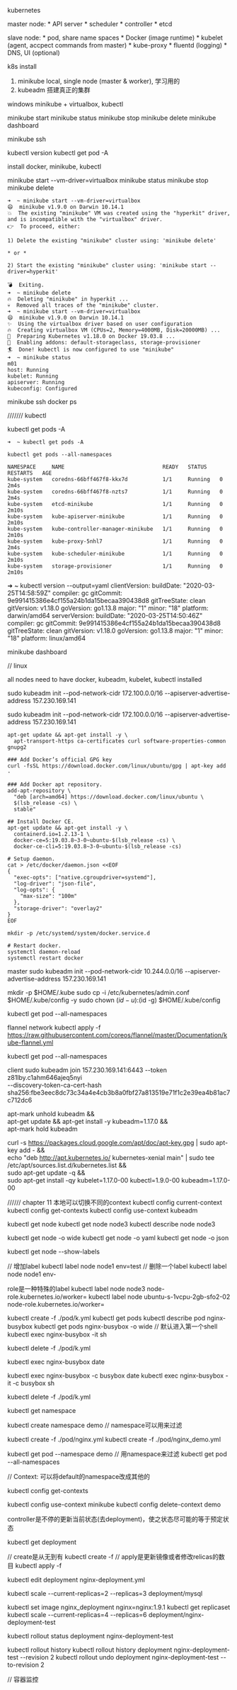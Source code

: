 kubernetes

master node:
    * API server
    * scheduler
    * controller
    * etcd

slave node:
    * pod, share name spaces
    * Docker (image runtime)
    * kubelet (agent, accpect commands from master)
    * kube-proxy
    * fluentd (logging)
    * DNS, UI (optional)

k8s install
1. minikube local, single node (master & worker), 学习用的
2. kubeadm 搭建真正的集群

windows minikube + virtualbox, kubectl

minikube start
minikube status
minikube stop
minikube delete
minikube dashboard

minikube ssh

kubectl version
kubectl get pod -A



install docker, minikube, kubectl

minikube start --vm-driver=virtualbox
minikube status
minikube stop
minikube delete
```
➜  ~ minikube start --vm-driver=virtualbox
😄  minikube v1.9.0 on Darwin 10.14.1
💥  The existing "minikube" VM was created using the "hyperkit" driver, and is incompatible with the "virtualbox" driver.
👉  To proceed, either:

1) Delete the existing "minikube" cluster using: 'minikube delete'

* or *

2) Start the existing "minikube" cluster using: 'minikube start --driver=hyperkit'

💣  Exiting.
➜  ~ minikube delete
🔥  Deleting "minikube" in hyperkit ...
💀  Removed all traces of the "minikube" cluster.
➜  ~ minikube start --vm-driver=virtualbox
😄  minikube v1.9.0 on Darwin 10.14.1
✨  Using the virtualbox driver based on user configuration
🔥  Creating virtualbox VM (CPUs=2, Memory=4000MB, Disk=20000MB) ...
🐳  Preparing Kubernetes v1.18.0 on Docker 19.03.8 ...
🌟  Enabling addons: default-storageclass, storage-provisioner
🏄  Done! kubectl is now configured to use "minikube"
➜  ~ minikube status
m01
host: Running
kubelet: Running
apiserver: Running
kubeconfig: Configured
```

minikube ssh
docker ps

/////// kubectl

kubectl get pods -A
```
➜  ~ kubectl get pods -A

kubectl get pods --all-namespaces

NAMESPACE     NAME                               READY   STATUS    RESTARTS   AGE
kube-system   coredns-66bff467f8-kkx7d           1/1     Running   0          2m4s
kube-system   coredns-66bff467f8-nzts7           1/1     Running   0          2m4s
kube-system   etcd-minikube                      1/1     Running   0          2m10s
kube-system   kube-apiserver-minikube            1/1     Running   0          2m10s
kube-system   kube-controller-manager-minikube   1/1     Running   0          2m10s
kube-system   kube-proxy-5nhl7                   1/1     Running   0          2m4s
kube-system   kube-scheduler-minikube            1/1     Running   0          2m10s
kube-system   storage-provisioner                1/1     Running   0          2m10s
```

➜  ~ kubectl version --output=yaml
clientVersion:
  buildDate: "2020-03-25T14:58:59Z"
  compiler: gc
  gitCommit: 9e991415386e4cf155a24b1da15becaa390438d8
  gitTreeState: clean
  gitVersion: v1.18.0
  goVersion: go1.13.8
  major: "1"
  minor: "18"
  platform: darwin/amd64
serverVersion:
  buildDate: "2020-03-25T14:50:46Z"
  compiler: gc
  gitCommit: 9e991415386e4cf155a24b1da15becaa390438d8
  gitTreeState: clean
  gitVersion: v1.18.0
  goVersion: go1.13.8
  major: "1"
  minor: "18"
  platform: linux/amd64


minikube dashboard


// linux

all nodes need to have docker, kubeadm, kubelet, kubectl installed

sudo kubeadm init --pod-network-cidr 172.100.0.0/16 --apiserver-advertise-address 157.230.169.141

sudo kubeadm init --pod-network-cidr 172.100.0.0/16 --apiserver-advertise-address 157.230.169.141

```
apt-get update && apt-get install -y \
  apt-transport-https ca-certificates curl software-properties-common gnupg2

### Add Docker’s official GPG key
curl -fsSL https://download.docker.com/linux/ubuntu/gpg | apt-key add -

### Add Docker apt repository.
add-apt-repository \
  "deb [arch=amd64] https://download.docker.com/linux/ubuntu \
  $(lsb_release -cs) \
  stable"

## Install Docker CE.
apt-get update && apt-get install -y \
  containerd.io=1.2.13-1 \
  docker-ce=5:19.03.8~3-0~ubuntu-$(lsb_release -cs) \
  docker-ce-cli=5:19.03.8~3-0~ubuntu-$(lsb_release -cs)

# Setup daemon.
cat > /etc/docker/daemon.json <<EOF
{
  "exec-opts": ["native.cgroupdriver=systemd"],
  "log-driver": "json-file",
  "log-opts": {
    "max-size": "100m"
  },
  "storage-driver": "overlay2"
}
EOF

mkdir -p /etc/systemd/system/docker.service.d

# Restart docker.
systemctl daemon-reload
systemctl restart docker
```

master
sudo kubeadm init --pod-network-cidr 10.244.0.0/16 --apiserver-advertise-address 157.230.169.141

  mkdir -p $HOME/.kube
  sudo cp -i /etc/kubernetes/admin.conf $HOME/.kube/config -y
  sudo chown $(id -u):$(id -g) $HOME/.kube/config

kubectl get pod --all-namespaces

flannel network
kubectl apply -f https://raw.githubusercontent.com/coreos/flannel/master/Documentation/kube-flannel.yml

kubectl get pod --all-namespaces

client
sudo kubeadm join 157.230.169.141:6443 --token z81lby.c1ahm646ajeq5nyi \
    --discovery-token-ca-cert-hash sha256:fbe3eec8dc73c34a4e4cb3b8a0fbf27a813519e71f1c2e39ea4b81ac7c712dc6



apt-mark unhold kubeadm && \
apt-get update && apt-get install -y kubeadm=1.17.0 && \
apt-mark hold kubeadm


curl -s https://packages.cloud.google.com/apt/doc/apt-key.gpg | sudo apt-key add - && \
  echo "deb http://apt.kubernetes.io/ kubernetes-xenial main" | sudo tee /etc/apt/sources.list.d/kubernetes.list && \
  sudo apt-get update -q && \
  sudo apt-get install -qy kubelet=1.17.0-00 kubectl=1.9.0-00 kubeadm=1.17.0-00


////// chapter 11
本地可以切换不同的context
kubectl config current-context
kubectl config get-contexts
kubectl config use-context kubeadm

kubectl get node
kubectl get node node3
kubectl describe node node3

kubectl get node -o wide
kubectl get node -o yaml
kubectl get node -o json

kubectl get node --show-labels

// 增加label
kubectl label node node1 env=test
// 删除一个label
kubectl label node node1 env-

role是一种特殊的label
kubectl label node node3 node-role.kubernetes.io/worker=
kubectl label node ubuntu-s-1vcpu-2gb-sfo2-02 node-role.kubernetes.io/worker=

kubectl create -f ./pod/k.yml
kubectl get pods
kubectl describe pod nginx-busybox
kubectl get pods nginx-busybox -o wide
// 默认进入第一个shell
kubectl exec nginx-busybox -it sh

kubectl delete -f ./pod/k.yml

kubectl exec nginx-busybox date

kubectl exec nginx-busybox -c busybox date
kubectl exec nginx-busybox -it -c busybox sh

kubectl delete -f ./pod/k.yml

kubectl get namespace

kubectl create namespace demo
// namespace可以用来过滤

kubectl create -f ./pod/nginx.yml
kubectl create -f ./pod/nginx_demo.yml

kubectl get pod --namespace demo // 用namespace来过滤
kubectl get pod --all-namespaces

// Context: 可以将default的namespace改成其他的

kubectl config get-contexts

kubectl config use-context minikube
kubectl config delete-context demo

controller是不停的更新当前状态(去deployment)，使之状态尽可能的等于预定状态

kubectl get deployment

// create是从无到有
kubectl create -f 
// apply是更新镜像或者修改relicas的数目
kubectl apply -f

kubectl edit deployment nginx-deployment.yml

kubectl scale --current-replicas=2 --replicas=3 deployment/mysql

kubectl set image nginx_deployment nginx=nginx:1.9.1
kubectl get replicaset
kubectl scale --current-replicas=4 --replicas=6 deployment/nginx-deployment-test

kubectl rollout status deployment nginx-deployment-test

kubectl rollout history
kubectl rollout history deployment nginx-deployment-test --revision 2
kubectl rollout undo deployment nginx-deployment-test --to-revision 2

// 容器监控